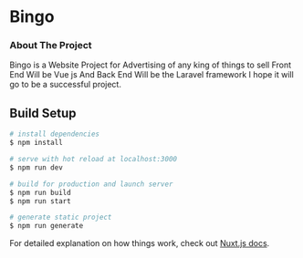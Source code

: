 # Bingo

### About The Project
Bingo is a Website Project for Advertising of any king of things to sell Front End Will be Vue js And Back End Will be the Laravel framework I hope it will go to be a successful project.

## Build Setup

```bash
# install dependencies
$ npm install

# serve with hot reload at localhost:3000
$ npm run dev

# build for production and launch server
$ npm run build
$ npm run start

# generate static project
$ npm run generate
```

For detailed explanation on how things work, check out [Nuxt.js docs](https://nuxtjs.org).
